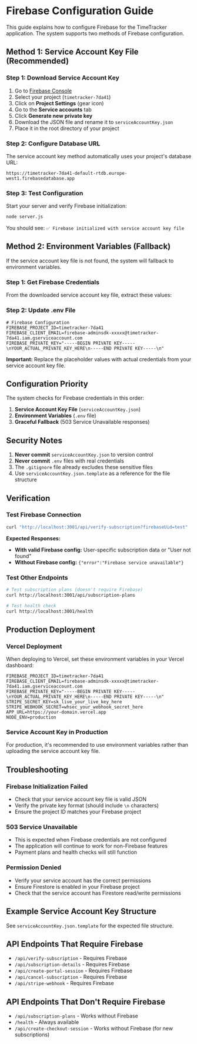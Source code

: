 # Firebase Configuration Guide

This guide explains how to configure Firebase for the TimeTracker application. The system supports two methods of Firebase configuration.

## Method 1: Service Account Key File (Recommended)

### Step 1: Download Service Account Key
1. Go to [Firebase Console](https://console.firebase.google.com/)
2. Select your project (`timetracker-7da41`)
3. Click on **Project Settings** (gear icon)
4. Go to the **Service accounts** tab
5. Click **Generate new private key**
6. Download the JSON file and rename it to `serviceAccountKey.json`
7. Place it in the root directory of your project

### Step 2: Configure Database URL
The service account key method automatically uses your project's database URL:
```
https://timetracker-7da41-default-rtdb.europe-west1.firebasedatabase.app
```

### Step 3: Test Configuration
Start your server and verify Firebase initialization:
```bash
node server.js
```

You should see: `✅ Firebase initialized with service account key file`

## Method 2: Environment Variables (Fallback)

If the service account key file is not found, the system will fallback to environment variables.

### Step 1: Get Firebase Credentials
From the downloaded service account key file, extract these values:

### Step 2: Update .env File
```env
# Firebase Configuration
FIREBASE_PROJECT_ID=timetracker-7da41
FIREBASE_CLIENT_EMAIL=firebase-adminsdk-xxxxx@timetracker-7da41.iam.gserviceaccount.com
FIREBASE_PRIVATE_KEY="-----BEGIN PRIVATE KEY-----\nYOUR_ACTUAL_PRIVATE_KEY_HERE\n-----END PRIVATE KEY-----\n"
```

**Important:** Replace the placeholder values with actual credentials from your service account key file.

## Configuration Priority

The system checks for Firebase credentials in this order:
1. **Service Account Key File** (`serviceAccountKey.json`)
2. **Environment Variables** (`.env` file)
3. **Graceful Fallback** (503 Service Unavailable responses)

## Security Notes

1. **Never commit** `serviceAccountKey.json` to version control
2. **Never commit** `.env` files with real credentials
3. The `.gitignore` file already excludes these sensitive files
4. Use `serviceAccountKey.json.template` as a reference for the file structure

## Verification

### Test Firebase Connection
```bash
curl "http://localhost:3001/api/verify-subscription?firebaseUid=test"
```

**Expected Responses:**
- **With valid Firebase config:** User-specific subscription data or "User not found"
- **Without Firebase config:** `{"error":"Firebase service unavailable"}`

### Test Other Endpoints
```bash
# Test subscription plans (doesn't require Firebase)
curl http://localhost:3001/api/subscription-plans

# Test health check
curl http://localhost:3001/health
```

## Production Deployment

### Vercel Deployment
When deploying to Vercel, set these environment variables in your Vercel dashboard:

```env
FIREBASE_PROJECT_ID=timetracker-7da41
FIREBASE_CLIENT_EMAIL=firebase-adminsdk-xxxxx@timetracker-7da41.iam.gserviceaccount.com
FIREBASE_PRIVATE_KEY="-----BEGIN PRIVATE KEY-----\nYOUR_ACTUAL_PRIVATE_KEY_HERE\n-----END PRIVATE KEY-----\n"
STRIPE_SECRET_KEY=sk_live_your_live_key_here
STRIPE_WEBHOOK_SECRET=whsec_your_webhook_secret_here
APP_URL=https://your-domain.vercel.app
NODE_ENV=production
```

### Service Account Key in Production
For production, it's recommended to use environment variables rather than uploading the service account key file.

## Troubleshooting

### Firebase Initialization Failed
- Check that your service account key file is valid JSON
- Verify the private key format (should include `\n` characters)
- Ensure the project ID matches your Firebase project

### 503 Service Unavailable
- This is expected when Firebase credentials are not configured
- The application will continue to work for non-Firebase features
- Payment plans and health checks will still function

### Permission Denied
- Verify your service account has the correct permissions
- Ensure Firestore is enabled in your Firebase project
- Check that the service account has Firestore read/write permissions

## Example Service Account Key Structure

See `serviceAccountKey.json.template` for the expected file structure.

## API Endpoints That Require Firebase

- `/api/verify-subscription` - Requires Firebase
- `/api/subscription-details` - Requires Firebase  
- `/api/create-portal-session` - Requires Firebase
- `/api/cancel-subscription` - Requires Firebase
- `/api/stripe-webhook` - Requires Firebase

## API Endpoints That Don't Require Firebase

- `/api/subscription-plans` - Works without Firebase
- `/health` - Always available
- `/api/create-checkout-session` - Works without Firebase (for new subscriptions) 